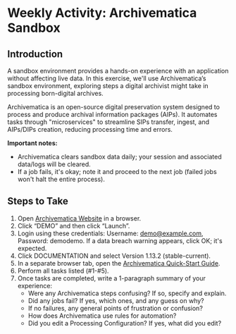 # Weekly Activity: Archivematica Sandbox

## Introduction

A sandbox environment provides a hands-on experience with an application without affecting live data. In this exercise, we'll use Archivematica’s sandbox environment, exploring steps a digital archivist might take in processing born-digital archives.

Archivematica is an open-source digital preservation system designed to process and produce archival information packages (AIPs). It automates tasks through "microservices" to streamline SIPs transfer, ingest, and AIPs/DIPs creation, reducing processing time and errors.

**Important notes:**
- Archivematica clears sandbox data daily; your session and associated data/logs will be cleared.
- If a job fails, it's okay; note it and proceed to the next job (failed jobs won't halt the entire process).

## Steps to Take

1. Open [Archivematica Website](https://www.archivematica.org/en/) in a browser.
2. Click “DEMO” and then click “Launch”.
3. Login using these credentials: Username: demo@example.com, Password: demodemo. If a data breach warning appears, click OK; it's expected.
4. Click DOCUMENTATION and select Version 1.13.2 (stable-current).
5. In a separate browser tab, open the [Archivematica Quick-Start Guide](#).
6. Perform all tasks listed (#1-#5).
7. Once tasks are completed, write a 1-paragraph summary of your experience:
   - Were any Archivematica steps confusing? If so, specify and explain.
   - Did any jobs fail? If yes, which ones, and any guess on why?
   - If no failures, any general points of frustration or confusion?
   - How does Archivematica use rules for automation?
   - Did you edit a Processing Configuration? If yes, what did you edit?